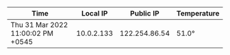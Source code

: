 | Time     | Local IP | Public IP | Temperature |
| ----------- | ----------- | ----------- | ----------- |
| Thu 31 Mar 2022 11:00:02 PM +0545      | 10.0.2.133     | 122.254.86.54  | 51.0° |
